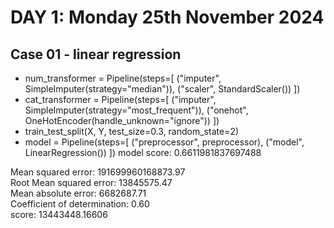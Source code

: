# DAY 1: Monday 25th November 2024

## Case 01 - linear regression
- num_transformer = Pipeline(steps=[
    ("imputer", SimpleImputer(strategy="median")),
    ("scaler", StandardScaler())
])
- cat_transformer = Pipeline(steps=[
    ("imputer", SimpleImputer(strategy="most_frequent")),
    ("onehot", OneHotEncoder(handle_unknown="ignore"))
])
- train_test_split(X, Y, test_size=0.3, random_state=2)
- model = Pipeline(steps=[
    ("preprocessor", preprocessor),
    ("model", LinearRegression())
])
model score:  0.6611981837697488

Mean squared error: 191699960168873.97    
Root Mean squared error: 13845575.47    
Mean absolute error: 6682687.71    
Coefficient of determination: 0.60  
score: 13443448.16606